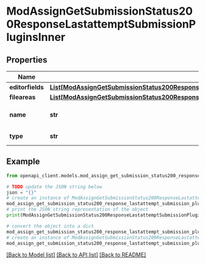 # ModAssignGetSubmissionStatus200ResponseLastattemptSubmissionPluginsInner


## Properties

Name | Type | Description | Notes
------------ | ------------- | ------------- | -------------
**editorfields** | [**List[ModAssignGetSubmissionStatus200ResponseLastattemptSubmissionPluginsInnerEditorfieldsInner]**](ModAssignGetSubmissionStatus200ResponseLastattemptSubmissionPluginsInnerEditorfieldsInner.md) |  | [optional] 
**fileareas** | [**List[ModAssignGetSubmissionStatus200ResponseFeedbackPluginsInnerFileareasInner]**](ModAssignGetSubmissionStatus200ResponseFeedbackPluginsInnerFileareasInner.md) |  | [optional] 
**name** | **str** | submission plugin name | [optional] 
**type** | **str** | submission plugin type | [optional] 

## Example

```python
from openapi_client.models.mod_assign_get_submission_status200_response_lastattempt_submission_plugins_inner import ModAssignGetSubmissionStatus200ResponseLastattemptSubmissionPluginsInner

# TODO update the JSON string below
json = "{}"
# create an instance of ModAssignGetSubmissionStatus200ResponseLastattemptSubmissionPluginsInner from a JSON string
mod_assign_get_submission_status200_response_lastattempt_submission_plugins_inner_instance = ModAssignGetSubmissionStatus200ResponseLastattemptSubmissionPluginsInner.from_json(json)
# print the JSON string representation of the object
print(ModAssignGetSubmissionStatus200ResponseLastattemptSubmissionPluginsInner.to_json())

# convert the object into a dict
mod_assign_get_submission_status200_response_lastattempt_submission_plugins_inner_dict = mod_assign_get_submission_status200_response_lastattempt_submission_plugins_inner_instance.to_dict()
# create an instance of ModAssignGetSubmissionStatus200ResponseLastattemptSubmissionPluginsInner from a dict
mod_assign_get_submission_status200_response_lastattempt_submission_plugins_inner_from_dict = ModAssignGetSubmissionStatus200ResponseLastattemptSubmissionPluginsInner.from_dict(mod_assign_get_submission_status200_response_lastattempt_submission_plugins_inner_dict)
```
[[Back to Model list]](../README.md#documentation-for-models) [[Back to API list]](../README.md#documentation-for-api-endpoints) [[Back to README]](../README.md)


